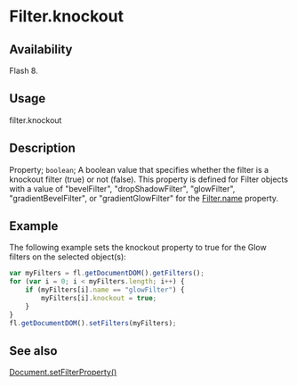 # Filter.knockout

## Availability

Flash 8.

## Usage

filter.knockout

## Description

Property; `boolean`; A boolean value that specifies whether the filter is a knockout filter (true) or not (false). This property is defined for Filter objects with a value of "bevelFilter", "dropShadowFilter", "glowFilter", "gradientBevelFilter", or "gradientGlowFilter" for the [Filter.name](../Filter_object/Filter13.md) property.

## Example

The following example sets the knockout property to true for the Glow filters on the selected object(s):

```javascript
var myFilters = fl.getDocumentDOM().getFilters();
for (var i = 0; i < myFilters.length; i++) {
    if (myFilters[i].name == "glowFilter") {
        myFilters[i].knockout = true;
    }
}
fl.getDocumentDOM().setFilters(myFilters);
```

## See also

[Document.setFilterProperty()](../Document_object/Document520.md)
